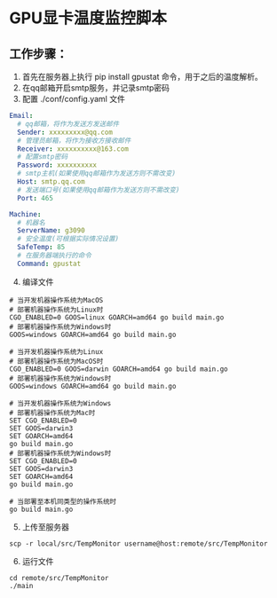 # GPU显卡温度监控脚本

## 工作步骤：
1. 首先在服务器上执行 pip install gpustat 命令，用于之后的温度解析。
2. 在qq邮箱开启smtp服务，并记录smtp密码
3. 配置 ./conf/config.yaml 文件
```yaml
Email:
  # qq邮箱，将作为发送方发送邮件  
  Sender: xxxxxxxxx@qq.com 
  # 管理员邮箱，将作为接收方接收邮件
  Receiver: xxxxxxxxxx@163.com
  # 配置smtp密码
  Password: xxxxxxxxxx
  # smtp主机(如果使用qq邮箱作为发送方则不需改变)
  Host: smtp.qq.com
  # 发送端口号(如果使用qq邮箱作为发送方则不需改变)
  Port: 465

Machine:
  # 机器名
  ServerName: g3090
  # 安全温度(可根据实际情况设置)
  SafeTemp: 85
  # 在服务器端执行的命令
  Command: gpustat
```
4. 编译文件
```shell
# 当开发机器操作系统为MacOS
# 部署机器操作系统为Linux时
CGO_ENABLED=0 GOOS=linux GOARCH=amd64 go build main.go
# 部署机器操作系统为Windows时
GOOS=windows GOARCH=amd64 go build main.go

# 当开发机器操作系统为Linux
# 部署机器操作系统为MacOS时
CGO_ENABLED=0 GOOS=darwin GOARCH=amd64 go build main.go 
# 部署机器操作系统为Windows时
GOOS=windows GOARCH=amd64 go build main.go

# 当开发机器操作系统为Windows
# 部署机器操作系统为Mac时
SET CGO_ENABLED=0
SET GOOS=darwin3
SET GOARCH=amd64
go build main.go
# 部署机器操作系统为Windows时
SET CGO_ENABLED=0
SET GOOS=darwin3
SET GOARCH=amd64
go build main.go

# 当部署至本机同类型的操作系统时
go build main.go
```
5. 上传至服务器
```shell
scp -r local/src/TempMonitor username@host:remote/src/TempMonitor
```

6. 运行文件
```shell
cd remote/src/TempMonitor
./main
```
